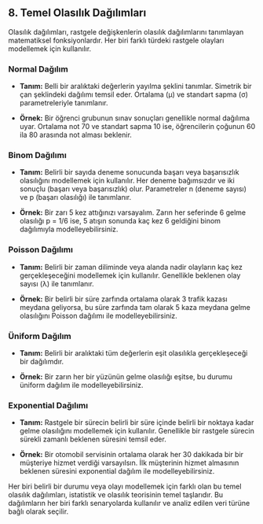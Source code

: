 ## 8. Temel Olasılık Dağılımları

Olasılık dağılımları, rastgele değişkenlerin olasılık dağılımlarını tanımlayan matematiksel fonksiyonlardır. Her biri farklı türdeki rastgele olayları modellemek için kullanılır.

### Normal Dağılım

- **Tanım:** Belli bir aralıktaki değerlerin yayılma şeklini tanımlar. Simetrik bir çan şeklindeki dağılımı temsil eder. Ortalama (μ) ve standart sapma (σ) parametreleriyle tanımlanır.
  
- **Örnek:** Bir öğrenci grubunun sınav sonuçları genellikle normal dağılıma uyar. Ortalama not 70 ve standart sapma 10 ise, öğrencilerin çoğunun 60 ila 80 arasında not alması beklenir.

### Binom Dağılımı

- **Tanım:** Belirli bir sayıda deneme sonucunda başarı veya başarısızlık olasılığını modellemek için kullanılır. Her deneme bağımsızdır ve iki sonuçlu (başarı veya başarısızlık) olur. Parametreler n (deneme sayısı) ve p (başarı olasılığı) ile tanımlanır.

- **Örnek:** Bir zarı 5 kez attığınızı varsayalım. Zarın her seferinde 6 gelme olasılığı p = 1/6 ise, 5 atışın sonunda kaç kez 6 geldiğini binom dağılımıyla modelleyebilirsiniz.

### Poisson Dağılımı

- **Tanım:** Belirli bir zaman diliminde veya alanda nadir olayların kaç kez gerçekleşeceğini modellemek için kullanılır. Genellikle beklenen olay sayısı (λ) ile tanımlanır.

- **Örnek:** Bir belirli bir süre zarfında ortalama olarak 3 trafik kazası meydana geliyorsa, bu süre zarfında tam olarak 5 kaza meydana gelme olasılığını Poisson dağılımı ile modelleyebilirsiniz.

### Üniform Dağılım

- **Tanım:** Belirli bir aralıktaki tüm değerlerin eşit olasılıkla gerçekleşeceği bir dağılımdır.

- **Örnek:** Bir zarın her bir yüzünün gelme olasılığı eşitse, bu durumu üniform dağılım ile modelleyebilirsiniz.

### Exponential Dağılımı

- **Tanım:** Rastgele bir sürecin belirli bir süre içinde belirli bir noktaya kadar gelme olasılığını modellemek için kullanılır. Genellikle bir rastgele sürecin sürekli zamanlı beklenen süresini temsil eder.

- **Örnek:** Bir otomobil servisinin ortalama olarak her 30 dakikada bir bir müşteriye hizmet verdiği varsayılsın. İlk müşterinin hizmet almasının beklenen süresini exponential dağılım ile modelleyebilirsiniz.

Her biri belirli bir durumu veya olayı modellemek için farklı olan bu temel olasılık dağılımları, istatistik ve olasılık teorisinin temel taşlarıdır. Bu dağılımların her biri farklı senaryolarda kullanılır ve analiz edilen veri türüne bağlı olarak seçilir.